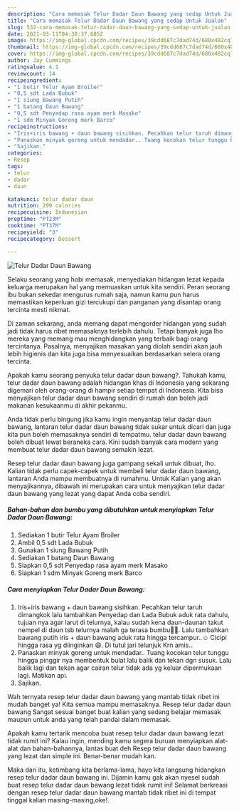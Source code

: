 ```yaml
---
description: "Cara memasak Telur Dadar Daun Bawang yang sedap Untuk Jualan"
title: "Cara memasak Telur Dadar Daun Bawang yang sedap Untuk Jualan"
slug: 532-cara-memasak-telur-dadar-daun-bawang-yang-sedap-untuk-jualan
date: 2021-03-11T04:38:37.685Z
image: https://img-global.cpcdn.com/recipes/39cdd687c7dad74d/680x482cq70/telur-dadar-daun-bawang-foto-resep-utama.jpg
thumbnail: https://img-global.cpcdn.com/recipes/39cdd687c7dad74d/680x482cq70/telur-dadar-daun-bawang-foto-resep-utama.jpg
cover: https://img-global.cpcdn.com/recipes/39cdd687c7dad74d/680x482cq70/telur-dadar-daun-bawang-foto-resep-utama.jpg
author: Jay Cummings
ratingvalue: 4.1
reviewcount: 14
recipeingredient:
- "1 butir Telur Ayam Broiler"
- "0,5 sdt Lada Bubuk"
- "1 siung Bawang Putih"
- "1 batang Daun Bawang"
- "0,5 sdt Penyedap rasa ayam merk Masako"
- "1 sdm Minyak Goreng merk Barco"
recipeinstructions:
- "Iris+iris bawang + daun bawang sisihkan. Pecahkan telur taruh dimangkok lalu tambahkan Penyedap dan Lada Bubuk aduk rata dahulu, tujuan nya agar larut di telurnya, kalau sudah kena daun-daunan takut nempel di daun tsb telurnya malah ga terasa bumbu🤫🤫. Lalu tambahkan bawang putih iris + daun bawang aduk rata hingga tercampur..☺️ Cicipi hingga rasa yg diinginkan 😄. Di tutul jari telunjuk Krn amis.."
- "Panaskan minyak goreng untuk mendadar.. Tuang kocokan telur tunggu hingga pinggir nya membentuk bulat lalu balik dan tekan dgn susuk. Lalu balik lagi dan tekan agar cairan telur tidak ada yg keluar dipermukaan lagi. Matikan api."
- "Sajikan."
categories:
- Resep
tags:
- telur
- dadar
- daun

katakunci: telur dadar daun 
nutrition: 299 calories
recipecuisine: Indonesian
preptime: "PT23M"
cooktime: "PT37M"
recipeyield: "3"
recipecategory: Dessert

---
```



![Telur Dadar Daun Bawang](https://img-global.cpcdn.com/recipes/39cdd687c7dad74d/680x482cq70/telur-dadar-daun-bawang-foto-resep-utama.jpg)

Selaku seorang yang hobi memasak, menyediakan hidangan lezat kepada keluarga merupakan hal yang memuaskan untuk kita sendiri. Peran seorang ibu bukan sekedar mengurus rumah saja, namun kamu pun harus memastikan keperluan gizi tercukupi dan panganan yang disantap orang tercinta mesti nikmat.

Di zaman  sekarang, anda memang dapat mengorder hidangan yang sudah jadi tidak harus ribet memasaknya terlebih dahulu. Tetapi banyak juga lho mereka yang memang mau menghidangkan yang terbaik bagi orang tercintanya. Pasalnya, menyajikan masakan yang diolah sendiri akan jauh lebih higienis dan kita juga bisa menyesuaikan berdasarkan selera orang tercinta. 



Apakah kamu seorang penyuka telur dadar daun bawang?. Tahukah kamu, telur dadar daun bawang adalah hidangan khas di Indonesia yang sekarang digemari oleh orang-orang di hampir setiap tempat di Indonesia. Kita bisa menyajikan telur dadar daun bawang sendiri di rumah dan boleh jadi makanan kesukaanmu di akhir pekanmu.

Anda tidak perlu bingung jika kamu ingin menyantap telur dadar daun bawang, lantaran telur dadar daun bawang tidak sukar untuk dicari dan juga kita pun boleh memasaknya sendiri di tempatmu. telur dadar daun bawang boleh dibuat lewat beraneka cara. Kini sudah banyak cara modern yang membuat telur dadar daun bawang semakin lezat.

Resep telur dadar daun bawang juga gampang sekali untuk dibuat, lho. Kalian tidak perlu capek-capek untuk membeli telur dadar daun bawang, lantaran Anda mampu membuatnya di rumahmu. Untuk Kalian yang akan menyajikannya, dibawah ini merupakan cara untuk menyajikan telur dadar daun bawang yang lezat yang dapat Anda coba sendiri.

<!--inarticleads1-->

##### Bahan-bahan dan bumbu yang dibutuhkan untuk menyiapkan Telur Dadar Daun Bawang:

1. Sediakan 1 butir Telur Ayam Broiler
1. Ambil 0,5 sdt Lada Bubuk
1. Gunakan 1 siung Bawang Putih
1. Sediakan 1 batang Daun Bawang
1. Siapkan 0,5 sdt Penyedap rasa ayam merk Masako
1. Siapkan 1 sdm Minyak Goreng merk Barco




<!--inarticleads2-->

##### Cara menyiapkan Telur Dadar Daun Bawang:

1. Iris+iris bawang + daun bawang sisihkan. Pecahkan telur taruh dimangkok lalu tambahkan Penyedap dan Lada Bubuk aduk rata dahulu, tujuan nya agar larut di telurnya, kalau sudah kena daun-daunan takut nempel di daun tsb telurnya malah ga terasa bumbu🤫🤫. Lalu tambahkan bawang putih iris + daun bawang aduk rata hingga tercampur..☺️ Cicipi hingga rasa yg diinginkan 😄. Di tutul jari telunjuk Krn amis..
1. Panaskan minyak goreng untuk mendadar.. Tuang kocokan telur tunggu hingga pinggir nya membentuk bulat lalu balik dan tekan dgn susuk. Lalu balik lagi dan tekan agar cairan telur tidak ada yg keluar dipermukaan lagi. Matikan api.
1. Sajikan.




Wah ternyata resep telur dadar daun bawang yang mantab tidak ribet ini mudah banget ya! Kita semua mampu memasaknya. Resep telur dadar daun bawang Sangat sesuai banget buat kalian yang sedang belajar memasak maupun untuk anda yang telah pandai dalam memasak.

Apakah kamu tertarik mencoba buat resep telur dadar daun bawang lezat tidak rumit ini? Kalau ingin, mending kamu segera buruan menyiapkan alat-alat dan bahan-bahannya, lantas buat deh Resep telur dadar daun bawang yang lezat dan simple ini. Benar-benar mudah kan. 

Maka dari itu, ketimbang kita berlama-lama, hayo kita langsung hidangkan resep telur dadar daun bawang ini. Dijamin kamu gak akan nyesel sudah buat resep telur dadar daun bawang lezat tidak rumit ini! Selamat berkreasi dengan resep telur dadar daun bawang mantab tidak ribet ini di tempat tinggal kalian masing-masing,oke!.

